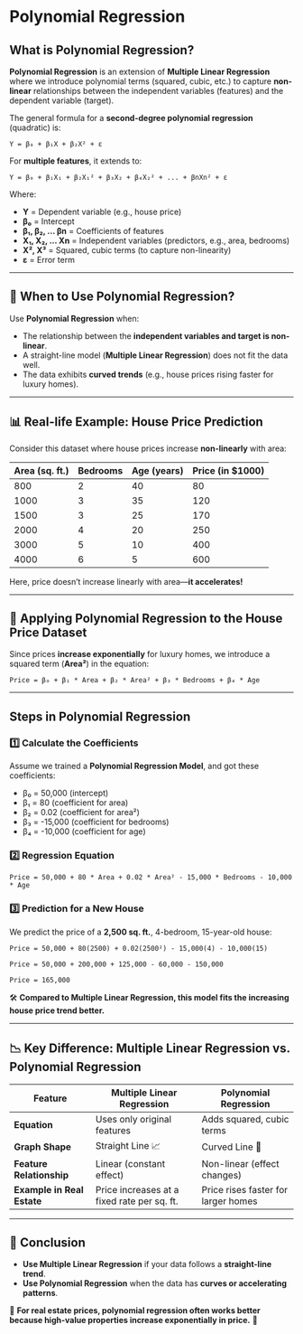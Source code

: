 # Polynomial Regression

## **What is Polynomial Regression?**

**Polynomial Regression** is an extension of **Multiple Linear Regression** where we introduce polynomial terms (squared, cubic, etc.) to capture **non-linear** relationships between the independent variables (features) and the dependent variable (target).

The general formula for a **second-degree polynomial regression** (quadratic) is:

```
Y = β₀ + β₁X + β₂X² + ε
```

For **multiple features**, it extends to:

```
Y = β₀ + β₁X₁ + β₂X₁² + β₃X₂ + β₄X₂² + ... + βnXn² + ε
```

Where:
- **Y** = Dependent variable (e.g., house price)
- **β₀** = Intercept
- **β₁, β₂, ... βn** = Coefficients of features
- **X₁, X₂, ... Xn** = Independent variables (predictors, e.g., area, bedrooms)
- **X², X³** = Squared, cubic terms (to capture non-linearity)
- **ε** = Error term

---

## **📌 When to Use Polynomial Regression?**

Use **Polynomial Regression** when:
- The relationship between the **independent variables and target is non-linear**.
- A straight-line model (**Multiple Linear Regression**) does not fit the data well.
- The data exhibits **curved trends** (e.g., house prices rising faster for luxury homes).

---

## **📊 Real-life Example: House Price Prediction**

Consider this dataset where house prices increase **non-linearly** with area:

| **Area (sq. ft.)** | **Bedrooms** | **Age (years)** | **Price (in $1000)** |
|--------------------|--------------|-----------------|----------------------|
| 800               | 2            | 40              | 80                   |
| 1000              | 3            | 35              | 120                  |
| 1500              | 3            | 25              | 170                  |
| 2000              | 4            | 20              | 250                  |
| 3000              | 5            | 10              | 400                  |
| 4000              | 6            | 5               | 600                  |

Here, price doesn’t increase linearly with area—**it accelerates!**

---

## **🔄 Applying Polynomial Regression to the House Price Dataset**

Since prices **increase exponentially** for luxury homes, we introduce a squared term (**Area²**) in the equation:

```
Price = β₀ + β₁ * Area + β₂ * Area² + β₃ * Bedrooms + β₄ * Age
```

---

## **Steps in Polynomial Regression**

### **1️⃣ Calculate the Coefficients**

Assume we trained a **Polynomial Regression Model**, and got these coefficients:

- β₀ = 50,000 (intercept)
- β₁ = 80 (coefficient for area)
- β₂ = 0.02 (coefficient for area²)
- β₃ = -15,000 (coefficient for bedrooms)
- β₄ = -10,000 (coefficient for age)

### **2️⃣ Regression Equation**

```
Price = 50,000 + 80 * Area + 0.02 * Area² - 15,000 * Bedrooms - 10,000 * Age
```

### **3️⃣ Prediction for a New House**

We predict the price of a **2,500 sq. ft.**, 4-bedroom, 15-year-old house:

```
Price = 50,000 + 80(2500) + 0.02(2500²) - 15,000(4) - 10,000(15)
```

```
Price = 50,000 + 200,000 + 125,000 - 60,000 - 150,000
```

```
Price = 165,000
```

🛠 **Compared to Multiple Linear Regression, this model fits the increasing house price trend better.**

---

## **📉 Key Difference: Multiple Linear Regression vs. Polynomial Regression**

| Feature | Multiple Linear Regression | Polynomial Regression |
|---------|---------------------------|----------------------|
| **Equation** | Uses only original features | Adds squared, cubic terms |
| **Graph Shape** | Straight Line 📈 | Curved Line 🔄 |
| **Feature Relationship** | Linear (constant effect) | Non-linear (effect changes) |
| **Example in Real Estate** | Price increases at a fixed rate per sq. ft. | Price rises faster for larger homes |

---

## **📌 Conclusion**

- **Use Multiple Linear Regression** if your data follows a **straight-line trend**.
- **Use Polynomial Regression** when the data has **curves or accelerating patterns**.

🏡 **For real estate prices, polynomial regression often works better because high-value properties increase exponentially in price.** 🚀

